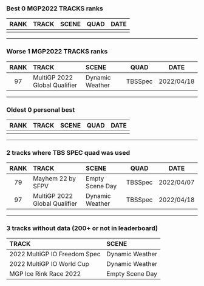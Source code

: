 ### Best 0 MGP2022 TRACKS ranks
|RANK|TRACK|SCENE|QUAD|DATE|
|:---:|:---|:---|:---:|:---:|
||||||
---
### Worse 1 MGP2022 TRACKS ranks
|RANK|TRACK|SCENE|QUAD|DATE|
|:---:|:---|:---|:---:|:---:|
|97|MultiGP 2022 Global Qualifier|Dynamic Weather|TBSSpec|2022/04/18|
---
### Oldest 0 personal best
|RANK|TRACK|SCENE|QUAD|DATE|
|:---:|:---|:---|:---:|:---:|
||||||
---
### 2 tracks where TBS SPEC quad was used
|RANK|TRACK|SCENE|QUAD|DATE|
|:---:|:---|:---|:---:|:---:|
|79|Mayhem 22 by SFPV|Empty Scene Day|TBSSpec|2022/04/07|
|97|MultiGP 2022 Global Qualifier|Dynamic Weather|TBSSpec|2022/04/18|
---
### 3 tracks without data (200+ or not in leaderboard)
|TRACK|SCENE|
|:---|:---|
|2022 MultiGP IO Freedom Spec|Dynamic Weather|
|2022 MultiGP IO World Cup|Dynamic Weather|
|MGP Ice Rink Race 2022|Empty Scene Day|
